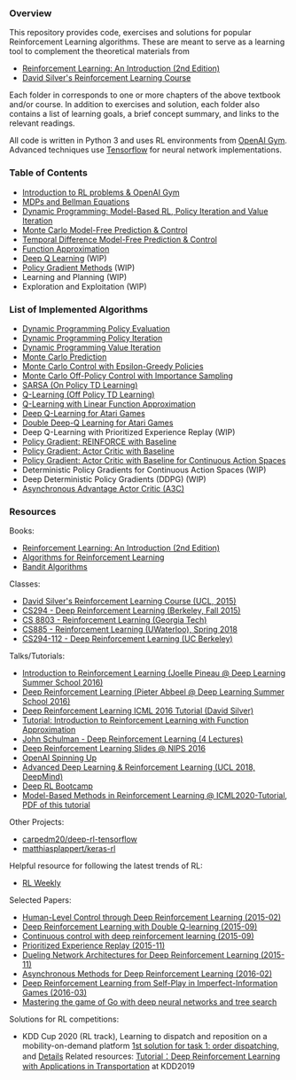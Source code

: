 ### Overview

This repository provides code, exercises and solutions for popular Reinforcement Learning algorithms. These are meant to serve as a learning tool to complement the theoretical materials from

- [Reinforcement Learning: An Introduction (2nd Edition)](http://incompleteideas.net/book/RLbook2018.pdf)
- [David Silver's Reinforcement Learning Course](http://www0.cs.ucl.ac.uk/staff/d.silver/web/Teaching.html)

Each folder in corresponds to one or more chapters of the above textbook and/or course. In addition to exercises and solution, each folder also contains a list of learning goals, a brief concept summary, and links to the relevant readings.

All code is written in Python 3 and uses RL environments from [OpenAI Gym](https://gym.openai.com/). Advanced techniques use [Tensorflow](https://www.tensorflow.org/) for neural network implementations.


### Table of Contents

- [Introduction to RL problems & OpenAI Gym](Introduction/)
- [MDPs and Bellman Equations](MDP/)
- [Dynamic Programming: Model-Based RL, Policy Iteration and Value Iteration](DP/)
- [Monte Carlo Model-Free Prediction & Control](MC/)
- [Temporal Difference Model-Free Prediction & Control](TD/)
- [Function Approximation](FA/)
- [Deep Q Learning](DQN/) (WIP)
- [Policy Gradient Methods](PolicyGradient/) (WIP)
- Learning and Planning (WIP)
- Exploration and Exploitation (WIP)


### List of Implemented Algorithms

- [Dynamic Programming Policy Evaluation](DP/Policy%20Evaluation%20Solution.ipynb)
- [Dynamic Programming Policy Iteration](DP/Policy%20Iteration%20Solution.ipynb)
- [Dynamic Programming Value Iteration](DP/Value%20Iteration%20Solution.ipynb)
- [Monte Carlo Prediction](MC/MC%20Prediction%20Solution.ipynb)
- [Monte Carlo Control with Epsilon-Greedy Policies](MC/MC%20Control%20with%20Epsilon-Greedy%20Policies%20Solution.ipynb)
- [Monte Carlo Off-Policy Control with Importance Sampling](MC/Off-Policy%20MC%20Control%20with%20Weighted%20Importance%20Sampling%20Solution.ipynb)
- [SARSA (On Policy TD Learning)](TD/SARSA%20Solution.ipynb)
- [Q-Learning (Off Policy TD Learning)](TD/Q-Learning%20Solution.ipynb)
- [Q-Learning with Linear Function Approximation](FA/Q-Learning%20with%20Value%20Function%20Approximation%20Solution.ipynb)
- [Deep Q-Learning for Atari Games](DQN/Deep%20Q%20Learning%20Solution.ipynb)
- [Double Deep-Q Learning for Atari Games](DQN/Double%20DQN%20Solution.ipynb)
- Deep Q-Learning with Prioritized Experience Replay (WIP)
- [Policy Gradient: REINFORCE with Baseline](PolicyGradient/CliffWalk%20REINFORCE%20with%20Baseline%20Solution.ipynb)
- [Policy Gradient: Actor Critic with Baseline](PolicyGradient/CliffWalk%20Actor%20Critic%20Solution.ipynb)
- [Policy Gradient: Actor Critic with Baseline for Continuous Action Spaces](PolicyGradient/Continuous%20MountainCar%20Actor%20Critic%20Solution.ipynb)
- Deterministic Policy Gradients for Continuous Action Spaces (WIP)
- Deep Deterministic Policy Gradients (DDPG) (WIP)
- [Asynchronous Advantage Actor Critic (A3C)](PolicyGradient/a3c)


### Resources

Books:

- [Reinforcement Learning: An Introduction (2nd Edition)](http://incompleteideas.net/book/RLbook2018.pdf)
- [Algorithms for Reinforcement Learning](https://sites.ualberta.ca/~szepesva/papers/RLAlgsInMDPs.pdf)
- [Bandit Algorithms](https://tor-lattimore.com/downloads/book/book.pdf)

Classes:

- [David Silver's Reinforcement Learning Course (UCL, 2015)](http://www0.cs.ucl.ac.uk/staff/d.silver/web/Teaching.html)
- [CS294 - Deep Reinforcement Learning (Berkeley, Fall 2015)](http://rll.berkeley.edu/deeprlcourse/)
- [CS 8803 - Reinforcement Learning (Georgia Tech)](https://www.udacity.com/course/reinforcement-learning--ud600)
- [CS885 - Reinforcement Learning (UWaterloo), Spring 2018](https://cs.uwaterloo.ca/~ppoupart/teaching/cs885-spring18/)
- [CS294-112 - Deep Reinforcement Learning (UC Berkeley)](http://rail.eecs.berkeley.edu/deeprlcourse/)

Talks/Tutorials:

- [Introduction to Reinforcement Learning (Joelle Pineau @ Deep Learning Summer School 2016)](http://videolectures.net/deeplearning2016_pineau_reinforcement_learning/)
- [Deep Reinforcement Learning (Pieter Abbeel @ Deep Learning Summer School 2016)](http://videolectures.net/deeplearning2016_abbeel_deep_reinforcement/)
- [Deep Reinforcement Learning ICML 2016 Tutorial (David Silver)](http://techtalks.tv/talks/deep-reinforcement-learning/62360/)
- [Tutorial: Introduction to Reinforcement Learning with Function Approximation](https://www.youtube.com/watch?v=ggqnxyjaKe4)
- [John Schulman - Deep Reinforcement Learning (4 Lectures)](https://www.youtube.com/playlist?list=PLjKEIQlKCTZYN3CYBlj8r58SbNorobqcp)
- [Deep Reinforcement Learning Slides @ NIPS 2016](http://people.eecs.berkeley.edu/~pabbeel/nips-tutorial-policy-optimization-Schulman-Abbeel.pdf)
- [OpenAI Spinning Up](https://spinningup.openai.com/en/latest/user/introduction.html)
- [Advanced Deep Learning & Reinforcement Learning (UCL 2018, DeepMind)](https://www.youtube.com/playlist?list=PLqYmG7hTraZDNJre23vqCGIVpfZ_K2RZs)
- [Deep RL Bootcamp](https://sites.google.com/view/deep-rl-bootcamp/lectures)
- [Model-Based Methods in Reinforcement Learning @ ICML2020-Tutorial](https://sites.google.com/view/mbrl-tutorial), [PDF of this tutorial](Talks-and-Tutorials/20200720Model_based%20RL_tutorial.pdf)

Other Projects:

- [carpedm20/deep-rl-tensorflow](https://github.com/carpedm20/deep-rl-tensorflow)
- [matthiasplappert/keras-rl](https://github.com/matthiasplappert/keras-rl)

Helpful resource for following the latest trends of RL:

- [RL Weekly](https://www.endtoend.ai/rl-weekly)

Selected Papers:

- [Human-Level Control through Deep Reinforcement Learning (2015-02)](http://www.readcube.com/articles/10.1038/nature14236)
- [Deep Reinforcement Learning with Double Q-learning (2015-09)](http://arxiv.org/abs/1509.06461)
- [Continuous control with deep reinforcement learning (2015-09)](https://arxiv.org/abs/1509.02971)
- [Prioritized Experience Replay (2015-11)](http://arxiv.org/abs/1511.05952)
- [Dueling Network Architectures for Deep Reinforcement Learning (2015-11)](http://arxiv.org/abs/1511.06581)
- [Asynchronous Methods for Deep Reinforcement Learning (2016-02)](http://arxiv.org/abs/1602.01783)
- [Deep Reinforcement Learning from Self-Play in Imperfect-Information Games (2016-03)](http://arxiv.org/abs/1603.01121)
- [Mastering the game of Go with deep neural networks and tree search](https://gogameguru.com/i/2016/03/deepmind-mastering-go.pdf)

Solutions for RL competitions:
- KDD Cup 2020 (RL track), Learning to dispatch and reposition on a mobility-on-demand platform [1st solution for task 1: order dispatching](https://github.com/maybeluo/KDDCup2020-RL-1st-solution), and [Details](https://mp.weixin.qq.com/s?__biz=MzA3MzI4MjgzMw==&mid=2650796572&idx=4&sn=9c0bdc189e6567612b222263de977ae3&chksm=871a3662b06dbf743a2b36fb0f77fa149f1077bb0ab84e09574e46966be9610e8455a1a3f476&mpshare=1&scene=1&srcid=0901g4Qr8PqOkS0epQSomtZP&sharer_sharetime=1598937150866&sharer_shareid=1b3376bd3bafcdb7884c34bbd7ffb337&key=bf5b07d1268a5d2054335bb3266b4d25dd70bcf0459fab3d74b918fe0a884ecbf581147d7097444a01120033175ec1c2d4fa95646a2cacc681546b07ee4056690f9abeb06538fdc50f0d37770995ef8936e162397a059943e02d6aad0192ee441fe695d66dbf82a0fdc190b6a08524b987b0a1dd3d783164435ee7315408c1a9&ascene=1&uin=MjE0NzI4MTIwOQ%3D%3D&devicetype=Windows+10+x64&version=62090529&lang=zh_CN&exportkey=AQ3OrxI1c8F8WLv3td1Rz3s%3D&pass_ticket=rpgXEsuHJf%2B6y7DPihn5BU7j7MUeVSGKXfKk5fh%2F9wEas%2BrB%2BhfJz%2Fsw48Vwb2xe)
  Related resources: [Tutorial：Deep Reinforcement Learning with Applications in Transportation](https://outreach.didichuxing.com/internationalconference/kdd2019/tutorial/) at KDD2019





